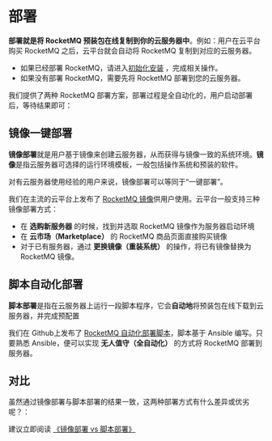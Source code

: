 # 部署

**部署就是将 RocketMQ 预装包在线复制到你的云服务器中**。例如：用户在云平台购买 RocketMQ 之后，云平台就会自动将 RocketMQ 复制到对应的云服务器。

- 如果已经部署 RocketMQ，请进入[初始化安装](/zh/stack-installation.md) ，完成相关操作。
- 如果没有部署 RocketMQ，需要先将 RocketMQ 部署到您的云服务器。

我们提供了两种 RocketMQ 部署方案，部署过程是全自动化的，用户启动部署后，等待结果即可：

## 镜像一键部署

**镜像部署**就是用户基于镜像来创建云服务器，从而获得与镜像一致的系统环境。**镜像**是指云服务器可选择的运行环境模板，一般包括操作系统和预装的软件。

对有云服务器使用经验的用户来说，镜像部署可以等同于“一键部署”。

我们在主流的云平台上发布了 [RocketMQ 镜像](https://apps.websoft9.com/rocketmq)供用户使用。云平台一般支持三种镜像部署方式：

* 在 **选购新服务器** 的时候，找到并选取 RocketMQ 镜像作为服务器启动环境
* 在 **云市场（Marketplace）**  的 RocketMQ 商品页面直接购买镜像
* 对于已有服务器，通过 **更换镜像（重装系统）** 的操作，将已有镜像替换为 RocketMQ 镜像。

## 脚本自动化部署

**脚本部署**是指在云服务器上运行一段脚本程序，它会**自动地**将预装包在线下载到云服务器，并完成预配置

我们在 Github上发布了 [RocketMQ 自动化部署脚本](https://github.com/Websoft9/ansible-rocketmq)，脚本基于 Ansible 编写。只要熟悉 Ansible，便可以实现 **无人值守（全自动化）** 的方式将 RocketMQ 部署到服务器。

## 对比

虽然通过镜像部署与脚本部署的结果一致，这两种部署方式有什么差异或优劣呢？：

建议立即阅读 [《镜像部署 vs 脚本部署》](https://support.websoft9.com/docs/faq/zh/bz-product.html#镜像部署-vs-脚本部署)